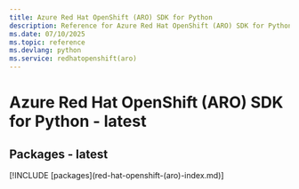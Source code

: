 ```yaml
---
title: Azure Red Hat OpenShift (ARO) SDK for Python
description: Reference for Azure Red Hat OpenShift (ARO) SDK for Python
ms.date: 07/10/2025
ms.topic: reference
ms.devlang: python
ms.service: redhatopenshift(aro)
---
```

# Azure Red Hat OpenShift (ARO) SDK for Python - latest
## Packages - latest
[!INCLUDE [packages](red-hat-openshift-(aro\)-index.md)]